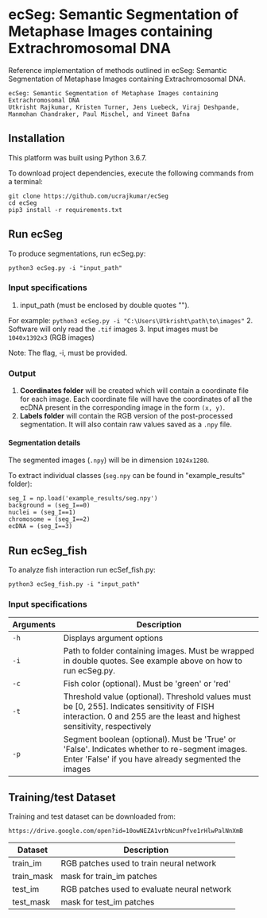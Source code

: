 # ecSeg: Semantic Segmentation of Metaphase Images containing Extrachromosomal DNA

Reference implementation of methods outlined in ecSeg: Semantic Segmentation of Metaphase Images containing Extrachromosomal DNA.
```
ecSeg: Semantic Segmentation of Metaphase Images containing Extrachromosomal DNA
Utkrisht Rajkumar, Kristen Turner, Jens Luebeck, Viraj Deshpande, Manmohan Chandraker, Paul Mischel, and Vineet Bafna
```

## Installation
This platform was built using Python 3.6.7. 

To download project dependencies, execute the following commands from a terminal: 

```
git clone https://github.com/ucrajkumar/ecSeg
cd ecSeg
pip3 install -r requirements.txt
```

## Run ecSeg
To produce segmentations, run ecSeg.py:
```
python3 ecSeg.py -i "input_path"
```

### Input specifications
1. input_path (must be enclosed by double quotes ""). 

For example: `python3 ecSeg.py -i "C:\Users\Utkrisht\path\to\images"`
2. Software will only read the `.tif` images
3. Input images must be `1040x1392x3` (RGB images)

Note: The flag, -i, must be provided.

### Output 
1. **Coordinates folder** will be created which will contain a coordinate file for each image. Each coordinate file will have the coordinates of all the ecDNA present in the corresponding image in the form `(x, y)`.
2.  **Labels folder** will contain the RGB version of the post-processed segmentation. It will also contain raw values saved as a `.npy` file.

#### Segmentation details

The segmented images (`.npy`) will be in dimension `1024x1280`.

To extract individual classes (`seg.npy` can be found in "example_results" folder):

```
seg_I = np.load('example_results/seg.npy')
background = (seg_I==0)
nuclei = (seg_I==1)
chromosome = (seg_I==2)
ecDNA = (seg_I==3)
```

## Run ecSeg_fish
To analyze fish interaction run ecSef_fish.py:
```
python3 ecSeg_fish.py -i "input_path"
```

### Input specifications

Arguments | Description 
---| ---|
`-h` | Displays argument options
`-i` | Path to folder containing images. Must be wrapped in double quotes. See example above on how to run ecSeg.py.
`-c` | Fish color (optional). Must be 'green' or 'red'
`-t` | Threshold value (optional). Threshold values must be [0, 255]. Indicates sensitivity of FISH interaction. 0 and 255 are the least and highest sensitivity, respectively
`-p` | Segment boolean (optional). Must be 'True' or 'False'. Indicates whether to re-segment images. Enter 'False' if you have already segmented the images

## Training/test Dataset
Training and test dataset can be downloaded from:
```
https://drive.google.com/open?id=10owNEZA1vrbNcunPfve1rHlwPalNnXmB
```

Dataset | Description
---|---|
train_im| RGB patches used to train neural network 
train_mask| mask for train_im patches 
test_im|  RGB patches used to evaluate neural network 
test_mask| mask for test_im patches 